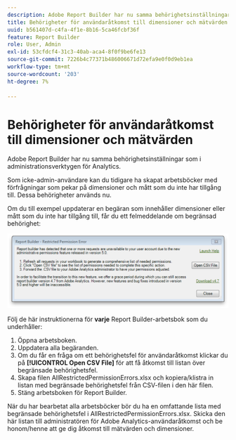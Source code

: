 ```yaml
---
description: Adobe Report Builder har nu samma behörighetsinställningar som i administrationsverktygen för Analytics.
title: Behörigheter för användaråtkomst till dimensioner och mätvärden
uuid: b561407d-c4fa-4f1e-8b16-5ca46fcbf36f
feature: Report Builder
role: User, Admin
exl-id: 53cfdcf4-31c3-40ab-aca4-8f0f9be6fe13
source-git-commit: 7226b4c77371b486006671d72efa9e0f0d9eb1ea
workflow-type: tm+mt
source-wordcount: '203'
ht-degree: 7%

---
```


# Behörigheter för användaråtkomst till dimensioner och mätvärden

Adobe Report Builder har nu samma behörighetsinställningar som i administrationsverktygen för Analytics.

Som icke-admin-användare kan du tidigare ha skapat arbetsböcker med förfrågningar som pekar på dimensioner och mått som du inte har tillgång till. Dessa behörigheter används nu.

Om du till exempel uppdaterar en begäran som innehåller dimensioner eller mått som du inte har tillgång till, får du ett felmeddelande om begränsad behörighet:

![](assets/arb_restrc_perm.png)

Följ de här instruktionerna för **varje** Report Builder-arbetsbok som du underhåller:

1. Öppna arbetsboken.
1. Uppdatera alla begäranden.
1. Om du får en fråga om ett behörighetsfel för användaråtkomst klickar du på **[!UICONTROL Open CSV File]** för att få åtkomst till listan över begränsade behörighetsfel.
1. Skapa filen AllRestrictedPermissionErrors.xlsx och kopiera/klistra in listan med begränsade behörighetsfel från CSV-filen i den här filen.
1. Stäng arbetsboken för Report Builder.

När du har bearbetat alla arbetsböcker bör du ha en omfattande lista med begränsade behörighetsfel i AllRestrictedPermissionErrors.xlsx. Skicka den här listan till administratören för Adobe Analytics-användaråtkomst och be honom/henne att ge dig åtkomst till mätvärden och dimensioner.
